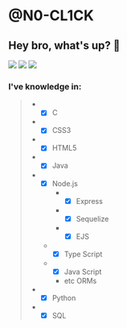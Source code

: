# @N0-CL1CK
## Hey bro, what's up? 👋
[<img src="https://img.shields.io/badge/Telegram-2CA5E0?style=for-the-badge&logo=telegram&logoColor=white" />](https://t.me/n0_cl1ck) [<img src="https://img.shields.io/badge/Instagram-E4405F?style=for-the-badge&logo=instagram&logoColor=white" />](https://instagram.com/loisgonzs) [<img src="https://img.shields.io/badge/Discord-7289DA?style=for-the-badge&logo=discord&logoColor=white" />](https://discordapp.com/users/515730867172278273/)
### I've knowledge in:
>
> * - [X] C
> * - [X] CSS3
> * - [X] HTML5
> * - [X] Java
> * - [X] Node.js
>     * - [X] Express
>     * - [X] Sequelize
>     * - [X] EJS
>   * - [X] Type Script
>   * - [X] Java Script
>     * etc ORMs
> * - [X] Python
> * - [X] SQL
